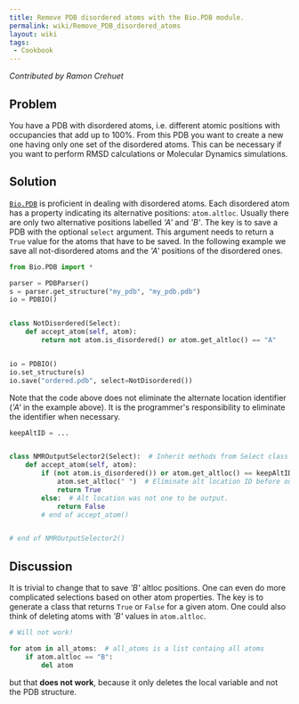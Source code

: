 ```yaml
---
title: Remove PDB disordered atoms with the Bio.PDB module.
permalink: wiki/Remove_PDB_disordered_atoms
layout: wiki
tags:
 - Cookbook
---
```


*Contributed by Ramon Crehuet*

Problem
-------

You have a PDB with disordered atoms, i.e. different atomic positions
with occupancies that add up to 100%. From this PDB you want to create a
new one having only one set of the disordered atoms. This can be
necessary if you want to perform RMSD calculations or Molecular Dynamics
simulations.

Solution
--------

[`Bio.PDB`](http://biopython.org/DIST/docs/tutorial/Tutorial.html)
is proficient in dealing with disordered atoms. Each disordered atom has
a property indicating its alternative positions: `atom.altloc`. Usually
there are only two alternative positions labelled *'A'* and *'B'*. The key
is to save a PDB with the optional `select` argument. This argument
needs to return a `True` value for the atoms that have to be saved. In the
following example we save all not-disordered atoms and the *'A'* positions
of the disordered ones.

``` python
from Bio.PDB import *

parser = PDBParser()
s = parser.get_structure("my_pdb", "my_pdb.pdb")
io = PDBIO()


class NotDisordered(Select):
    def accept_atom(self, atom):
        return not atom.is_disordered() or atom.get_altloc() == "A"


io = PDBIO()
io.set_structure(s)
io.save("ordered.pdb", select=NotDisordered())
```

Note that the code above does not eliminate the alternate location
identifier (*'A'* in the example above). It is the programmer's
responsibility to eliminate the identifier when necessary.

``` python
keepAltID = ...


class NMROutputSelector2(Select):  # Inherit methods from Select class
    def accept_atom(self, atom):
        if (not atom.is_disordered()) or atom.get_altloc() == keepAltID:
            atom.set_altloc(" ")  # Eliminate alt location ID before output.
            return True
        else:  # Alt location was not one to be output.
            return False
        # end of accept_atom()


# end of NMROutputSelector2()
```

Discussion
----------

It is trivial to change that to save *'B'* altloc positions. One can even
do more complicated selections based on other atom properties. The key
is to generate a class that returns `True` or `False` for a given atom. One
could also think of deleting atoms with *'B'* values in `atom.altloc`.

``` python
# Will not work!

for atom in all_atoms:  # all_atoms is a list containg all atoms
    if atom.altloc == "B":
        del atom
```

but that **does not work**, because it only deletes the local variable
and not the PDB structure.
